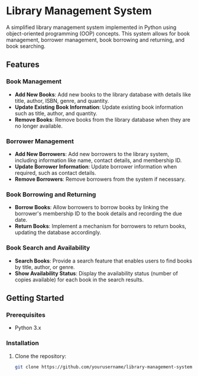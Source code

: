 # Library Management System

A simplified library management system implemented in Python using object-oriented programming (OOP) concepts. This system allows for book management, borrower management, book borrowing and returning, and book searching.

## Features

### Book Management
- **Add New Books**: Add new books to the library database with details like title, author, ISBN, genre, and quantity.
- **Update Existing Book Information**: Update existing book information such as title, author, and quantity.
- **Remove Books**: Remove books from the library database when they are no longer available.

### Borrower Management
- **Add New Borrowers**: Add new borrowers to the library system, including information like name, contact details, and membership ID.
- **Update Borrower Information**: Update borrower information when required, such as contact details.
- **Remove Borrowers**: Remove borrowers from the system if necessary.

### Book Borrowing and Returning
- **Borrow Books**: Allow borrowers to borrow books by linking the borrower's membership ID to the book details and recording the due date.
- **Return Books**: Implement a mechanism for borrowers to return books, updating the database accordingly.

### Book Search and Availability
- **Search Books**: Provide a search feature that enables users to find books by title, author, or genre.
- **Show Availability Status**: Display the availability status (number of copies available) for each book in the search results.

## Getting Started

### Prerequisites
- Python 3.x

### Installation
1. Clone the repository:
   ```bash
   git clone https://github.com/yourusername/library-management-system.git
